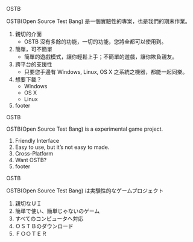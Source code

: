 OSTB 

OSTB(Open Source Test Bang) 是一個實驗性的專案，也是我們的期末作業。

1. 親切的介面
   * OSTB 沒有多餘的功能，一切的功能，您將全都可以使用到。
2. 簡單，可不簡單
   * 簡單的遊戲模式，讓你輕鬆上手；不簡單的遊戲，讓你欺負親友。
3. 跨平台的支援性
   * 只要您手邊有 Windows, Linux, OS X 之系統之機器，都能一起同樂。
4. 想要下載？
   * Windows
   * OS X
   * Linux
5. footer



OSTB

OSTB(Open Source Test Bang) is a experimental game project.

1. Friendly Interface
2. Easy to use, but it’s not easy to made.
3. Cross-Platform
4. Want OSTB?
5. footer

OSTB

OSTB(Open Source Test Bang) は実験性的なゲームプロジェクト

1. 親切なＵＩ
2. 簡単で使い、簡単じゃないのゲーム
3. すべてのコンピュータへ対応
4. ＯＳＴＢのダウンロード
5. ＦＯＯＴＥＲ
